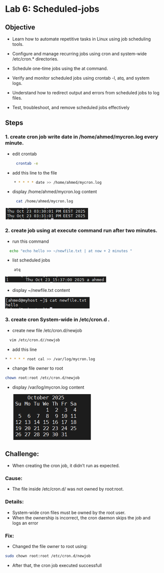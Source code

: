 # Lab 6: Scheduled-jobs

## Objective

- Learn how to automate repetitive tasks in Linux using job scheduling tools.

- Configure and manage recurring jobs using cron and system-wide /etc/cron.* directories.

- Schedule one-time jobs using the at command.

- Verify and monitor scheduled jobs using crontab -l, atq, and system logs.

- Understand how to redirect output and errors from scheduled jobs to log files.

- Test, troubleshoot, and remove scheduled jobs effectively

## Steps

  ### 1. create cron job write date in /home/ahmed/mycron.log every minute.
- edit crontab

```bash
     crontab -e  
```

- add this line to the file
  
```bash
    * * * * * date >> /home/ahmed/mycron.log
```
- display /home/ahmed/mycron.log content

 
```bash
     cat /home/ahmed/mycron.log
```


 [![](images/1.PNG)](images/1.PNG)

 

  ### 2. create job  using at execute command run after two minutes.
  - run this command
  ```bash
    echo "echo hello >> ~/newfile.txt | at now + 2 minutes "
  ```
  - list scheduled jobs
```bash
    atq
```
[![](images/2.PNG)](images/2.PNG)

  - display ~/newfile.txt content

[![](images/3.PNG)](images/3.PNG)

  ### 3. create cron System-wide in /etc/cron.d .
- create new file /etc/cron.d/newjob 
```bash
  vim /etc/cron.d//newjob
```
- add this line 
```bash
* * * * * root cal >> /var/log/mycron.log
```
- change file owner to root
```bash
chown root:root /etc/cron.d/newjob
```
- display /var/log/mycron.log content

  [![](images/5.PNG)](images/5.PNG)

## Challenge:
- When creating the cron job, it didn’t run as expected.

### Cause:
- The file inside /etc/cron.d/ was not owned by root:root.

### Details:
- System-wide cron files must be owned by the root user.
- When the ownership is incorrect, the cron daemon skips the job and logs an error 

### Fix:
- Changed the file owner to root using:

```bash
sudo chown root:root /etc/cron.d/newjob
```

- After that, the cron job executed successfull








